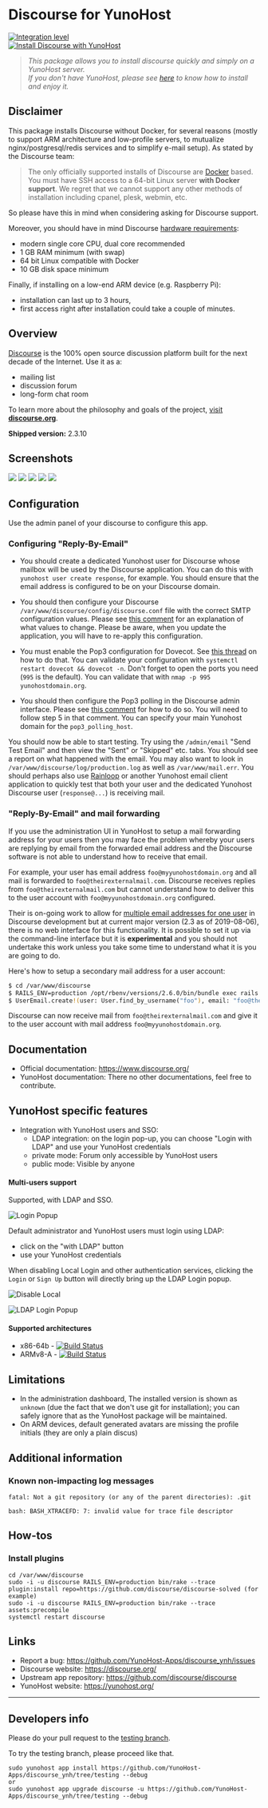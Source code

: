 # Discourse for YunoHost

[![Integration level](https://dash.yunohost.org/integration/discoursediscourse.svg)](https://dash.yunohost.org/appci/app/discourse)  
[![Install Discourse with YunoHost](https://install-app.yunohost.org/install-with-yunohost.png)](https://install-app.yunohost.org/?app=discourse)

> *This package allows you to install discourse quickly and simply on a YunoHost server.  
If you don't have YunoHost, please see [here](https://yunohost.org/#/install) to know how to install and enjoy it.*

## Disclaimer

This package installs Discourse without Docker, for several reasons (mostly to support ARM architecture and low-profile servers, to mutualize nginx/postgresql/redis services and to simplify e-mail setup).
As stated by the Discourse team:
> The only officially supported installs of Discourse are [Docker](https://www.docker.io/) based. You must have SSH access to a 64-bit Linux server **with Docker support**. We regret that we cannot support any other methods of installation including cpanel, plesk, webmin, etc.

So please have this in mind when considering asking for Discourse support.

Moreover, you should have in mind Discourse [hardware requirements](https://github.com/discourse/discourse/blob/master/docs/INSTALL.md#hardware-requirements):
- modern single core CPU, dual core recommended
- 1 GB RAM minimum (with swap)
- 64 bit Linux compatible with Docker
- 10 GB disk space minimum

Finally, if installing on a low-end ARM device (e.g. Raspberry Pi):
- installation can last up to 3 hours,
- first access right after installation could take a couple of minutes.

## Overview
[Discourse](http://www.discourse.org) is the 100% open source discussion platform built for the next decade of the Internet. Use it as a:

- mailing list
- discussion forum
- long-form chat room

To learn more about the philosophy and goals of the project, [visit **discourse.org**](http://www.discourse.org).

**Shipped version:** 2.3.10

## Screenshots

![](https://cloud.githubusercontent.com/assets/1385470/25397876/3fe6cdac-29c0-11e7-8a41-9d0c0279f5a3.png)
![](https://cloud.githubusercontent.com/assets/1385470/25397920/71b24e4c-29c0-11e7-8bcf-7a47b888412e.png)
![](https://cloud.githubusercontent.com/assets/1385470/25398049/f0995962-29c0-11e7-99d7-a3b9c4f0b357.png)
![](https://cloud.githubusercontent.com/assets/1385470/25398115/2d560d96-29c1-11e7-9a96-b0134a4fedff.png)
![](https://www.discourse.org/a/img/about/mobile-devices-2x.jpg)

## Configuration

Use the admin panel of your discourse to configure this app.

### Configuring "Reply-By-Email"

* You should create a dedicated Yunohost user for Discourse whose mailbox will be used by the Discourse application. You can do this with `yunohost user create response`, for example. You should ensure that the email address is configured to be on your Discourse domain.

* You should then configure your Discourse `/var/www/discourse/config/discourse.conf` file with the correct SMTP configuration values. Please see [this comment](https://github.com/YunoHost-Apps/discourse_ynh/issues/2#issuecomment-409510325) for an explanation of what values to change. Please be aware, when you update the application, you will have to re-apply this configuration.

* You must enable the Pop3 configuration for Dovecot. See [this thread](https://forum.yunohost.org/t/how-to-enable-pop3-in-yunohost/1662/2) on how to do that. You can validate your configuration with `systemctl restart dovecot && dovecot -n`. Don't forget to open the ports you need (`995` is the default). You can validate that with `nmap -p 995 yunohostdomain.org`.

* You should then configure the Pop3 polling in the Discourse admin interface. Please see [this comment](https://meta.discourse.org/t/set-up-reply-via-email-support/14003) for how to do so. You will need to follow step 5 in that comment. You can specify your main Yunohost domain for the `pop3_polling_host`.

You should now be able to start testing. Try using the `/admin/email` "Send Test Email" and then view the "Sent" or "Skipped" etc. tabs. You should see a report on what happened with the email. You may also want to look in `/var/www/discourse/log/production.log` as well as `/var/www/mail.err`. You should perhaps also use [Rainloop](https://github.com/YunoHost-Apps/rainloop_ynh) or another Yunohost email client application to quickly test that both your user and the dedicated Yunohost Discourse user (`response@...`) is receiving mail.

### "Reply-By-Email" and mail forwarding

If you use the administration UI in YunoHost to setup a mail forwarding address for your users then you may face the problem whereby your users are replying by email from the forwarded email address and the Discourse software is not able to understand how to receive that email.

For example, your user has email address `foo@myyunohostdomain.org` and all mail is forwarded to `foo@theirexternalmail.com`. Discourse receives replies from `foo@theirexternalmail.com` but cannot understand how to deliver this to the user account with `foo@myyunohostdomain.org` configured.

Their is on-going work to allow for [multiple email addresses for one user](https://meta.discourse.org/t/additional-email-address-per-user-account-support/59847) in Discourse development but at current major version (2.3 as of 2019-08-06), there is no web interface for this functionality. It is possible to set it up via the command-line interface but it is **experimental** and you should not undertake this work unless you take some time to understand what it is you are going to do.

Here's how to setup a secondary mail address for a user account:

```bash
$ cd /var/www/discourse
$ RAILS_ENV=production /opt/rbenv/versions/2.6.0/bin/bundle exec rails c
$ UserEmail.create!(user: User.find_by_username("foo"), email: "foo@theirexternalmail.com")
```

Discourse can now receive mail from `foo@theirexternalmail.com` and give it to the user account with mail address `foo@myyunohostdomain.org`.

## Documentation

 * Official documentation: https://www.discourse.org/
 * YunoHost documentation: There no other documentations, feel free to contribute.

## YunoHost specific features

 * Integration with YunoHost users and SSO:
   * LDAP integration: on the login pop-up, you can choose "Login with LDAP" and use your YunoHost credentials
   * private mode: Forum only accessible by YunoHost users
   * public mode: Visible by anyone

#### Multi-users support

Supported, with LDAP and SSO.

![Login Popup](https://raw.githubusercontent.com/jonmbake/screenshots/master/discourse-ldap-auth/login.png)

Default administrator and YunoHost users must login using LDAP:
* click on the "with LDAP" button
* use your YunoHost credentials

When disabling Local Login and other authentication services, clicking the `Login` or `Sign Up` button will directly bring up the LDAP Login popup.

![Disable Local](https://raw.githubusercontent.com/jonmbake/screenshots/master/discourse-ldap-auth/disable_local.png)

![LDAP Login Popup](https://raw.githubusercontent.com/jonmbake/screenshots/master/discourse-ldap-auth/ldap_popup.png)

#### Supported architectures

* x86-64b - [![Build Status](https://ci-apps.yunohost.org/ci/logs/discourse%20%28Apps%29.svg)](https://ci-apps.yunohost.org/ci/apps/discourse/)
* ARMv8-A - [![Build Status](https://ci-apps-arm.yunohost.org/ci/logs/discourse%20%28Apps%29.svg)](https://ci-apps-arm.yunohost.org/ci/apps/discourse/)

## Limitations

* In the administration dashboard, The installed version is shown as `unknown` (due the fact that we don't use git for installation); you can safely ignore that as the YunoHost package will be maintained.
* On ARM devices, default generated avatars are missing the profile initials (they are only a plain discus)

## Additional information
### Known non-impacting log messages
```
fatal: Not a git repository (or any of the parent directories): .git

bash: BASH_XTRACEFD: 7: invalid value for trace file descriptor
```
## How-tos
### Install plugins
```
cd /var/www/discourse
sudo -i -u discourse RAILS_ENV=production bin/rake --trace plugin:install repo=https://github.com/discourse/discourse-solved (for example)
sudo -i -u discourse RAILS_ENV=production bin/rake --trace assets:precompile
systemctl restart discourse
```

## Links

 * Report a bug: https://github.com/YunoHost-Apps/discourse_ynh/issues
 * Discourse website: https://discourse.org/
 * Upstream app repository: https://github.com/discourse/discourse
 * YunoHost website: https://yunohost.org/

---

Developers info
----------------

Please do your pull request to the [testing branch](https://github.com/YunoHost-Apps/discourse_ynh/tree/testing).

To try the testing branch, please proceed like that.
```
sudo yunohost app install https://github.com/YunoHost-Apps/discourse_ynh/tree/testing --debug
or
sudo yunohost app upgrade discourse -u https://github.com/YunoHost-Apps/discourse_ynh/tree/testing --debug
```
